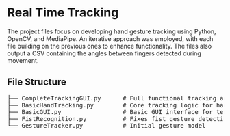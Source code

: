<!DOCTYPE html>
<html lang="en">
<head>
    <meta charset="UTF-8">
    <meta name="viewport" content="width=device-width, initial-scale=1.0">
</head>
<body>
<h1>Real Time Tracking</h1>

<p>The project files focus on developing hand gesture tracking using Python, OpenCV, and MediaPipe. An iterative approach was employed, with each file building on the previous ones to enhance functionality. The files also output a CSV containing the angles between fingers detected during movement.</p>

<h2>File Structure</h2>
<pre>
├── CompleteTrackingGUI.py      # Full functional tracking application with GUI
├── BasicHandTracking.py        # Core tracking logic for hand movements and gestures
├── BasicGUI.py                 # Basic GUI interface for testing 
├── FistRecognition.py          # Fixes fist gesture detection
└── GestureTracker.py           # Initial gesture model
</pre>


</body>
</html>
